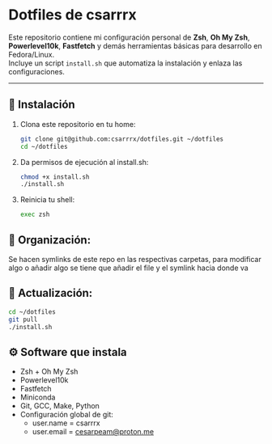 # Dotfiles de csarrrx

Este repositorio contiene mi configuración personal de **Zsh**, **Oh My Zsh**, **Powerlevel10k**, **Fastfetch** y demás herramientas básicas para desarrollo en Fedora/Linux.  
Incluye un script `install.sh` que automatiza la instalación y enlaza las configuraciones.

---

## 🚀 Instalación

1. Clona este repositorio en tu home:
   ```bash
   git clone git@github.com:csarrrx/dotfiles.git ~/dotfiles
   cd ~/dotfiles
   ```
2. Da permisos de ejecución al install.sh:
   ```bash
   chmod +x install.sh
   ./install.sh
   ```
3. Reinicia tu shell:
   ```bash
   exec zsh
   ```
   
## 📁 Organización:

Se hacen symlinks de este repo en las respectivas carpetas, para modificar algo o añadir algo se tiene que añadir el file y el symlink hacia donde va

## 👾 Actualización:
   ```bash
   cd ~/dotfiles
   git pull
   ./install.sh
   ```

## ⚙️ Software que instala

- Zsh + Oh My Zsh
- Powerlevel10k
- Fastfetch
- Miniconda
- Git, GCC, Make, Python
- Configuración global de git:
   - user.name = csarrrx
   - user.email = cesarpeam@proton.me


